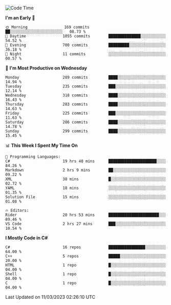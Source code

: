 <!--START_SECTION:waka-->
![Code Time](http://img.shields.io/badge/Code%20Time-986%20hrs%2038%20mins-blue)

**I'm an Early 🐤** 

```text
🌞 Morning                169 commits         ██░░░░░░░░░░░░░░░░░░░░░░░   08.73 % 
🌆 Daytime                1055 commits        ██████████████░░░░░░░░░░░   54.52 % 
🌃 Evening                700 commits         █████████░░░░░░░░░░░░░░░░   36.18 % 
🌙 Night                  11 commits          ░░░░░░░░░░░░░░░░░░░░░░░░░   00.57 % 
```
📅 **I'm Most Productive on Wednesday** 

```text
Monday                   289 commits         ████░░░░░░░░░░░░░░░░░░░░░   14.94 % 
Tuesday                  235 commits         ███░░░░░░░░░░░░░░░░░░░░░░   12.14 % 
Wednesday                318 commits         ████░░░░░░░░░░░░░░░░░░░░░   16.43 % 
Thursday                 283 commits         ████░░░░░░░░░░░░░░░░░░░░░   14.63 % 
Friday                   225 commits         ███░░░░░░░░░░░░░░░░░░░░░░   11.63 % 
Saturday                 286 commits         ████░░░░░░░░░░░░░░░░░░░░░   14.78 % 
Sunday                   299 commits         ████░░░░░░░░░░░░░░░░░░░░░   15.45 % 
```


📊 **This Week I Spent My Time On** 

```text
💬 Programming Languages: 
C#                       19 hrs 40 mins      █████████████████████░░░░   84.26 % 
Markdown                 2 hrs 9 mins        ██░░░░░░░░░░░░░░░░░░░░░░░   09.22 % 
XML                      38 mins             █░░░░░░░░░░░░░░░░░░░░░░░░   02.72 % 
YAML                     18 mins             ░░░░░░░░░░░░░░░░░░░░░░░░░   01.35 % 
Solution File            15 mins             ░░░░░░░░░░░░░░░░░░░░░░░░░   01.08 % 

🔥 Editors: 
Rider                    20 hrs 53 mins      ██████████████████████░░░   89.46 % 
VS Code                  2 hrs 27 mins       ███░░░░░░░░░░░░░░░░░░░░░░   10.54 % 
```

**I Mostly Code in C#** 

```text
C#                       16 repos            ████████████████░░░░░░░░░   64.00 % 
C++                      5 repos             █████░░░░░░░░░░░░░░░░░░░░   20.00 % 
HTML                     1 repo              █░░░░░░░░░░░░░░░░░░░░░░░░   04.00 % 
Shell                    1 repo              █░░░░░░░░░░░░░░░░░░░░░░░░   04.00 % 
C                        1 repo              █░░░░░░░░░░░░░░░░░░░░░░░░   04.00 % 
```




 Last Updated on 11/03/2023 02:26:10 UTC
<!--END_SECTION:waka-->
